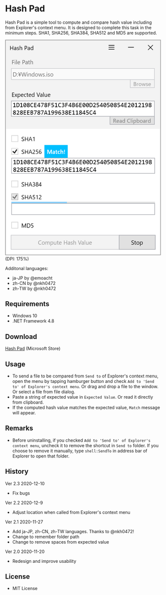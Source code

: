 ﻿# Hash Pad

Hash Pad is a simple tool to compute and compare hash value including from Explorer's context menu. It is designed to complete this task in the minimum steps. SHA1, SHA256, SHA384, SHA512 and MD5 are supported.

![Screenshot](Images/Screenshot_main.png)<br>
(DPI: 175%)

Additonal languages:

 + ja-JP by @emoacht
 + zh-CN by @nkh0472
 + zh-TW by @nkh0472

## Requirements

 * Windows 10
 * .NET Framework 4.8

## Download

[Hash Pad](https://www.microsoft.com/store/apps/9nrdj8214gbt) (Microsoft Store)

## Usage

 - To send a file to be compared from `Send to` of Explorer's context menu, open the menu by tapping hamburger button and check `Add to 'Send to' of Explorer's context menu`. Or drag and drop a file to the window. Or  select a file from file dialog.
 - Paste a string of expected value in `Expected Value`. Or read it directly from clipboard.
 - If the computed hash value matches the expected value, `Match` message will appear.

## Remarks

 - Before uninstalling, if you checked `Add to 'Send to' of Explorer's context menu`, uncheck it to remove the shortcut in `Send to` folder. If you choose to remove it manually, type `shell:SendTo` in address bar of Explorer to open that folder.

## History

Ver 2.3 2020-12-10

- Fix bugs

Ver 2.2 2020-12-9

- Adjust location when called from Explorer's context menu

Ver 2.1 2020-11-27

- Add ja-JP, zh-CN, zh-TW languages. Thanks to @nkh0472!
- Change to remember folder path
- Change to remove spaces from expected value

Ver 2.0 2020-11-20

- Redesign and improve usability

## License

 - MIT License
